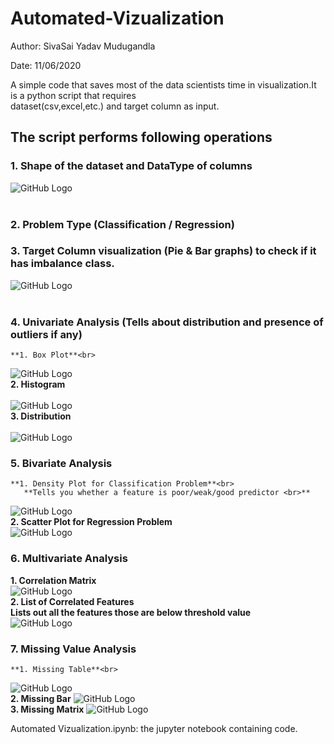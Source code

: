 # Automated-Vizualization

Author: SivaSai Yadav Mudugandla

Date: 11/06/2020

A simple code that saves most of the data scientists time in visualization.It is a python script that requires  
dataset(csv,excel,etc.) and target column as input.

## The script performs following operations ##
### 1. Shape of the dataset and DataType of columns <br>
![GitHub Logo](/Screenshots/DataShape.PNG)<br><br>
### 2. Problem Type (Classification / Regression)<br>
### 3. Target Column visualization (Pie & Bar graphs) to check if it has imbalance class.<br> 
![GitHub Logo](/Screenshots/Target_viz.PNG)<br><br>
### 4. Univariate Analysis (Tells about distribution and presence of outliers if any)<br>
    **1. Box Plot**<br>
![GitHub Logo](/Screenshots/BoxPlot.PNG)<br>
    **2. Histogram**<br><br>
![GitHub Logo](/Screenshots/Histogram.PNG)<br>
    **3. Distribution**<br><br>
![GitHub Logo](/Screenshots/Distribution.PNG)<br>
### 5. Bivariate Analysis<br>
    **1. Density Plot for Classification Problem**<br>
       **Tells you whether a feature is poor/weak/good predictor <br>**
![GitHub Logo](/Screenshots/DensityPlot.PNG)<br>
    **2. Scatter Plot for Regression Problem**<br>
![GitHub Logo](/Screenshots/scatter.PNG)<br>
### 6. Multivariate Analysis<br>
   **1. Correlation Matrix**<br>
![GitHub Logo](/Screenshots/correlation.PNG)<br>
    **2. List of Correlated Features**<br>
    **Lists out all the features those are below threshold value**<br>
![GitHub Logo](/Screenshots/list_corr.PNG)<br>
### 7. Missing Value Analysis<br>
    **1. Missing Table**<br>
![GitHub Logo](/Screenshots/miss_table.PNG)<br>
    **2. Missing Bar**
![GitHub Logo](/Screenshots/miss_bar.PNG)<br>
    **3. Missing Matrix**
![GitHub Logo](/Screenshots/miss_matrix.PNG)<br>


Automated Vizualization.ipynb: the jupyter notebook containing code.
